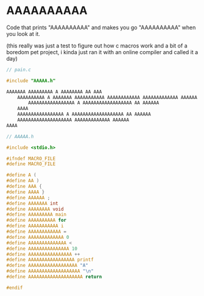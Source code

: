 # AAAAAAAAAA

Code that prints "AAAAAAAAAA" and makes you go "AAAAAAAAAA" when you look at it.

(this really was just a test to figure out how c macros work and a bit of a boredom pet project, i kinda just ran it with an online compiler and called it a day)


```C
// pain.c

#include "AAAAA.h"

AAAAAAA AAAAAAAAA A AAAAAAAA AA AAA
    AAAAAAAAAA A AAAAAAA AAAAAAAAAAA AAAAAAAAAAAA AAAAAAAAAAAAA AAAAAA AAAAAAAAAAA AAAAAAAAAAAAAA AAAAAAAAAAAAAAA AAAAAA AAAAAAAAAAA AAAAAAAAAAAAAAAA AA AAA
        AAAAAAAAAAAAAAAAA A AAAAAAAAAAAAAAAAAA AA AAAAAA
    AAAA
    AAAAAAAAAAAAAAAAA A AAAAAAAAAAAAAAAAAAA AA AAAAAA
    AAAAAAAAAAAAAAAAAAAA AAAAAAAAAAAAA AAAAAA
AAAA
```


```C
// AAAAA.h

#include <stdio.h>

#ifndef MACRO_FILE
#define MACRO_FILE

#define A (
#define AA )
#define AAA {
#define AAAA }
#define AAAAAA ;
#define AAAAAAA int
#define AAAAAAAA void
#define AAAAAAAAA main
#define AAAAAAAAAA for
#define AAAAAAAAAAA i
#define AAAAAAAAAAAA =
#define AAAAAAAAAAAAA 0
#define AAAAAAAAAAAAAA <
#define AAAAAAAAAAAAAAA 10
#define AAAAAAAAAAAAAAAA ++
#define AAAAAAAAAAAAAAAAA printf
#define AAAAAAAAAAAAAAAAAA "A"
#define AAAAAAAAAAAAAAAAAAA "\n"
#define AAAAAAAAAAAAAAAAAAAA return

#endif
```
